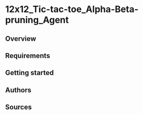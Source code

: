 # 12x12_Tic-tac-toe_Alpha-Beta-pruning_Agent
## Overview

## Requirements


## Getting started


## Authors

## Sources